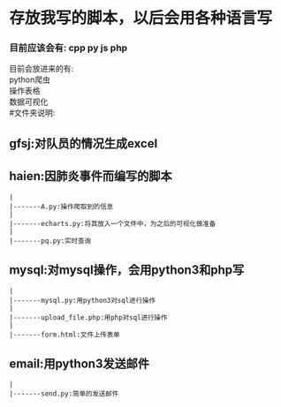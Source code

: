 # 存放我写的脚本，以后会用各种语言写  
###  目前应该会有: cpp py js php    
目前会放进来的有:  
	python爬虫  
	操作表格  
	数据可视化  
#文件夹说明:  
##	gfsj:对队员的情况生成excel  
##	haien:因肺炎事件而编写的脚本
	|
	|-------A.py:操作爬取到的信息  
	|  
	|-------echarts.py:将其放入一个文件中，为之后的可视化做准备
	|  
	|-------pq.py:实时查询  

##	mysql:对mysql操作，会用python3和php写  
	|  
	|-------mysql.py:用python3对sql进行操作  
	|  
	|-------upload_file.php:用php对sql进行操作  
	|  
	|-------form.html:文件上传表单  
## 	email:用python3发送邮件  
	|  
	|-------send.py:简单的发送邮件  
